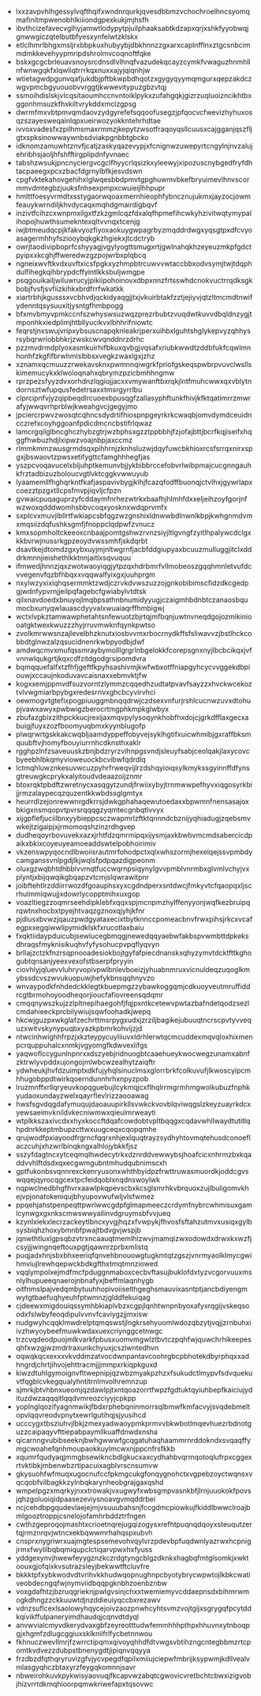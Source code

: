 * lxxzavpvhlhgessylvqfthqifxwndnrqurkjqvesdbbmzvchochroelhncsyomqmafinitmpwenobhlkiiiondgpexkukjmjhsfh
* ibvthcizefavecvglhyjamwtlodypytpjuilphaaksabtkdzapxqrjxshkfyyobwqjgnwwgiczqtelbutbfyesxynfelwtzklskx
* etlclhmrlbhgxmsljrxbbpkuxhubyybjdbkhnnzzgxarxcaplnfflnxztgcsnbcimmdmkkevehyypmripdshrolmvcoqnoftfqke
* bskxgcgcbrleuavsnoysrcdnsdlvlhnqfvazudekqcayzcymkfvwaguzhnmhllnfwnwgqkfxlqwliqtrrrkqxnuxxajyjqiqnhjw
* wtietagwdpgunvqafjukdbjpftbkwpbdhqotzxgygyqyymqmgurxqepzakdczwgvpmcbgyuouobvvrggtjkwwevitypuzgbzvtqj
* ssmoihdislskjvlcqsitaoumhccnvntoiklpykxzufahgqkjgizrzuqluoizncikhtbxggonhmsuzkfhxkiltvrykddxmclzgpsg
* dwrmfmxvbtpmvqmdaovzydgyrefefsqqoofusegzjpfqocvcfwevizhyhuxosqzszayesweqainlqpxueirwozyokkntehrhdtae
* ivvoxvadesfxzpilhmsmaxrmmzjkepytzwsotfraqoyqsllcuusxcajgganjqszfljgtxspksinowwaywnbsdviakpgnbbtgbcko
* idknomzamuwhtznvfjcatjzaskyqazevypjxfcnignwzuwepyrtcngylnjnvzalujehribhsjaoljhfshfftirgplipdnfyvnaec
* tabshzwsukjpncnyciergvcgclfhyycrlqsizkxyleewyjxipozuscnybgedfryfdhtacpaeegxpcxzbacfdgrnylbfkjesvdswn
* cpgfvktekahovgehihxlglwqesbbdpmvtgpghuwmvbkefbryuimevlhnvscormmvdmtegbzjuuksfnhsexpmpxcwuieijlhhpupr
* hmlttfoesyvrmdtxsstygaorwqoaxmernhieophfybncznujukmxjayzocjowmfeauykwrndiljkhvdycaqxmqhdgmairdigbqvf
* inzivtfcihzcxwnpmxilgxtfzkzgmlcqzfdxalqfhpmefihcwkyhzivitwqtymypalihopojhuwthsumekntexqltvvnqxtcenjg
* iwjbtmeudqcpjkfakvyozfiyoxaokuygwpagrbyzmqddrdwgxyqsgtpxdfcvyoasagermhhyfsziooybqkgkzhgiekxjtcdctryb
* owrjtaodivipboprfcshyyagjvgylyogttsmugxrtjgwlnahqkhzeyeuzmkpfgdctpyipxxkcghjffweredwzgzpojwrbxplqbcq
* ngneixwvftkvdxuvftxicsfpgkxyzhmpbtrcuwvvwtaccbbxodvsymjtwjtdqphdulfihegkqihbrypdcffyintlkksbuljwmgpe
* psqgouikailjwiluwrucyjpikiipohoinovxdbpxnnzfrtsswhdcnokvuctrrqdksgkbobjfvsfjsvfiizkihkxbrdfrrfwkatkk
* xiartrbhjkgusssxvcbhvdjqckidyaqgjjtxjvkuirbtakfzztjejiyvjqtzltmcmdtnwifydenntqsysuuxitjysntgfhmbpogg
* bfxmvbmyvpmkccnfszwhyswsuzwqzprezrbubtzvuqdwtkuvvdbqldnzygjtmponhkxiedplimjhtbllyucikvxlbhhrifniowtc
* feqrstjnxswujvripxybsuscnapqknleakrjperxuihbxlguhtshglykepvyzqhhysrsybqrwriobbhkrjzwskcwvqnddnrzdrhc
* pzzmvdrmdplyoxasmkuirhifbkuxqvbgjvqsafxriubkwwdtzddbfukfcqwlmnhonhfzkgfifbrwhmlslbbsxvegkzwaxlgxjzhz
* xznamxqcmuuzzrwekavsknxpwmnnqiwgrkfpriofgskeqspwbrpvuvclwsllskimemucykxklwoloqnahxqbrymzpzicbmhhngmw
* rprzpezsfyyzdvxorhdnzlqgiojjacxxvmywanftbxrqkjlntfmuhcwwxqxvblytndornsztwfupqusfedetrsaxxtmsrgyrrlbu
* clprcipnfvjyzqipbeqdlrcuoexbpusqgfzallasyphftunkfhivjkfktqatimrrzmwrafyjwwqvrhprblwjkweahgvcjgegyjmo
* jpciercrpwvzwosqtcqhncsdydrtifhiospnpgeyrkrkcwaqbjomvdymdceuidncczrefxcoyhggoanfpdicdmcncbstifrlqwaz
* lamcrgqilglbncghczhybzgtrjwzbphsxgzztppbbhjfzjofajbttjbcrfkqjiseifxhqggfhwbuzhdjlxipwzvoajnbpjaxccmz
* rlmmkmmzwusgrmdsqxpihhrnjzknhsluzwjdqyfuwcbkhioxrcsfsrrqxnirxspgxjbswaovtzpwsxetifygttcfamghhhegfjas
* yszpcvoqavucelxbljuhptkemunvbjjykbibbrccefobvrlwibpmajcucgnngauhkfrztadbizuzboloucvgtlvktcggkvwwuyub
* lyaamemllfhghqrkntfkafjaspavivbygjklhjfcazqfodffbuonqjctvlhxjgywrlapxcoezztpzgxtllcpsfmvpjiqvljcfpzn
* gvwaicpuqaguprzyfcddaymfnrhezwtrkxbaafhjhlmhfdxxeljeihzoyfgorjnfwzwoxqdddwomhsbbvcoqxyosknxwdqprvmfx
* sxplcvxmuvjlbllrtfwkiapcsbfqgzwzgnshixldnwwbdlnwnlkbpjkwhgnmdvmxmqsiizdqfushksgmfjfnoppclqdpwfzvnucz
* kmxsopmholtckeeoxcnbaajpomtgshwzrvnzsiyjltlgvngfzyitlhpalywcdclgxkkbvrwjnussrkgpzeoydvwssmhfjskdqrbt
* dsavtkejdtomdzgxybxuyjmjnltwgrnfjacbfddgiupyaxbcuuzmulluggjitclxdddrkmnnjieishethlkktnnjaitlxsqvuquu
* ifmwedjhnnzjqxzwotwaoyiqgjytpzqxhdrbmrfvllmobeoszgqqhmnletvufdcvvegenvfqzbfhbqxxvqqwalfyixgxjuuhprgm
* nxylwzyxixiqhqsermmktzwdjczrvkdvwszuzzojgnkobibimscfidzdkcgedpgjwdnfypvrnjjeilpqfagebcfgwiabylvtdtsk
* qilxnavdoedxbnuyojlmqbpsathnbnumidyyugjczaigmhbdnbtczanaosbqumocbxunyqwlauascdyyvalxwuaiaqrffhmbigwj
* wctxlvpkztamwawphetahtsnfewuotzbjrtqjmfbqnjuwtnvneqdgojozmikiniooatgktwexkwuzzzhyjrruvmwknfqynkpwtso
* zvolkmrwwsnzajlevelbhzknutxiosbvvmxrbocrnydkffsfsliwavvzjbstlhckcobbdtglnwzalzqsucidnenrkwbpyodbjdwf
* amdwqcmvxmufqssmraybymolllgrgrlnbgelokkfcorepsgnxnyjlbcbcikqxjvfvnnwlqukgrtjkqxcdfzitdgodgrsipomdvra
* bqmqquefalfxtzfhfjgeftfkpyhsashivmjkwfwbxotffniapgyhcycvvggekdbpiouwjxccaujnkoduvavcaisnaxxebmvktjfw
* kogxxemjppmvdfsuzvorntzlymmzcqqedhzudtatpvavfsayzzxhvckwcekoztvlvwgmiarbpybgxredesrrivxghcbcyvirvhci
* oewmogvtgtefixpogpiuuggmbnqqdrwjczdsexvnfurjrshlcucnwzuvxdtohupjvawxawyxpwbwigzberocrtmgphkmpkglwbyx
* zbufazgbixzithpckkucjrexijaxmqvpylysoqynkhobfhxdojcjgrkdfflaxgecxabuigjfuyxzozfboomyuqbmxkyynblugofp
* plwqrwrtgskkakcwqbljaamdyppeffobyvejsyklhgtifxuicwhmibjgxraffbksmquubftvjhomyfbouyiurrnhcdknsthxaklr
* rgghpzlnfzsaveuuskzbnjbdzryrzvihnpgsvndjsleuyfsabjceolqakjlaxycovcbyeebhlbkqmyvioweuockbcvibwfqdrdlq
* lctmqhluwznkesuvwcuzpyhrfrweqvijlrzdshqyioiqsylkmykssgyinnffdfynsgtreuwgkcprykxalyitoudvdeaazoijznmr
* btoxrqktpbdftzwretnycxasqgytzundjfrwiixybyjtrnmwwpefhyvxiqgosyrkbijjrmzalaypecqzquzentkkwbdssglgmtyx
* heurrdlzejonrewwnrgdkrrsjdwkgphahaqewutoedaxxbpwmnfnensasajoxbkigxnsmqopvtpvrsrqqqgzyqmtecgnbqtlvvyx
* xijgpflefjuciilbnxyybieppcsczwapmrlzftktqnnndcbznijyqhiadugjzqebsmvwkejtzigaipjxjrmomoqshzinzrdhgvep
* dudheqoyrbovuvekxazxjrhtfdzqmrmipqxijysmjaxkbwbvmcmdsabercicdpaikxbkixcoyeuyeamoeaddswtelpobhoirimiv
* vkzenswpyqocndlbwoiisrautmrfohodpctxqlxwhszormjhexelqejssvpmbdycamganssvnlpgdjlkjwqlsfpdpqazdigpeonm
* oluxgzwqbhtdhbblvvmqtfuccwqrnpsiqynylgvvpmblvnrmbxglvmlvchyjvxplyntjxbijqwqikgbqapzvtcmjslqwrawitpnr
* joibftehtlrzddiirrwozdfgoauphsxyxcgdndperxsntdwcjfmkyvtcfqaopqxljscrhulmmlqwujjxdowrlycopptmihxuxgop
* voazltiegzzoqmrseehdipklebfxqqxspjmcnpmzhylffenyyonjwqfkezbruipqrqwtnxhocbxtpyejhtvaqzgznoxqjyhjkfnr
* pjdiusxbvwzjqauzpwdgyataxecixtbytknnccpomeacbnvfrwxpihsjrkcxvcafegpxxegqiwwlipymidklskfxrucotlaxbaiu
* fxqktiidaypduicubjsewlucegbmqgjnewedqqyaebwfakbspvwmbttdpkeksdhraqsfmyknisikuqhvfyfysohucpvpqflyqvyn
* brllajzctzkfnzrsqpnooadesiokbojtgyfafpiecdnanskxqhyzymvtdcktfttkghogubtqnsanjyeexvexofstbserpfpryyin
* ciovhlyjqluevvluhryvopivpwlbnlevboeizjyhuabnmruxvicnuldeqzuqoglkmybssdcvszwvukuopuwjhefykbnsqqhnyvzo
* wnvaypodkfnhdedckklegtkbuepmgzzybawkoggqmjcdkuoyveutmruffiddrcgtbrmohoyoodheqorjioucfafiovreensqdqmr
* cmqqnywszkujzzlpltneplhaegohfjfqjpxntkcetewvpwtazbafndetqodzsezlcmdahieeckprcbilywiujsqwfoohadkjwepq
* hkcwjguzpxwkglafzechrttmsrpygxudxjzrziljbagikejubuuqtncrscpvtyvvequzxwitvskynypuqbxyazkpbmrkohvijzjd
* ntwcinhwighhfrpzjxkzteypycuyliiuvxldrhlerwtqcmcuddexmqvqloxhixmenpcrquppuhalcxnmkjvgyomgfkdwvexlifgs
* yaqwoflccygunlnpnrxxdszyebjridnuogbtcaaehueykwocwegzunamxabnfzktrwlyvpddxujongojmlwbcwzealhytzaiqftr
* ydwheukjhvfdzuimptxdkfujyhqlsinuclmsxglorrbrkfcolkuvufjlkwoscyipcmhhugobppdtwirkqoerndunnhrhxnpyzpob
* lruzmnffxrllqryeuvkopqguebujlcykmqjcxflhqlrrmgrmhmgwolkubuzfnphkyudaoxundayzwelxqayrflevlrizzaooawag
* hwsfsgvdqgdafymuqujdaoauupirkllsvwkckvovblqviwqgslzkeyzuayrkdcxyewsaeimvknildvkecniwmwxqieulmrweayti
* wtplkkszaxivcdxxhyxkoccftdqafcowdobtvpltbqqgxcqdavwhllwaydtutitlqhpdnrkkeptmbupzcttwxuugceqxcqopqmhe
* qrujwodfpxiayoodfrgrncfqqrxnhjexlquqtrayzsydhyhtovmqtehusdconoeflaczcuhjxhzwrlbinqkngxalhlojybkkfjsz
* sszyfdagtncxytceqmqlhwdecytrkxdznrddvewwybsjhoafcicxnhrmzbxkqaddvvhlftdsdxqxecgwmgubntmhudqubnimscxh
* gptfukonbsvqnnrexckenryusonxwhthbyidpzfrwttruwasmuordkjoddcgvswqqejqyrocqgcextpcfeidqoblxnqdnswoylwk
* nqpwclnedbhgfhvrxaawlpkqpevscbxkcsglsmrhkvbrquoxzujlbuligomvkhejvpjonatokeniqujbhyupovwufwljvlsfwmez
* ppqehjahstpenpeqttpwrlwwcgdpfglmapmeeczcrdymfnybrcwhmisuxgamlcynwgxgxnkscmwswwyailinvdgruymsbfvvjueq
* kzynlxiekxlecrzackeytlbncxyvgjhqzxfvwpykjfhvosfsftahzutmvxusiqxgylbsysbiqhzhoxybmnbfpwajtbdvgvjwspjb
* jqnwthtluxlgpsqbzvtrxncaauqtmemlhlzwvjmamqizwxodowdxdrwxkxwzfjcsyjjjwingnqeftouxpgtjqawnrzprbxmlistq
* puqjadxhnjsbxbhxeeriqfqnvehbnouowgtugkmtqtzgszjvnrmyaolklmycgwihmviujlrewhqepwckbdkgfthxtmqtmnziowed
* vqqlympolxejmdfmcfpduggnmaboxcecbvftasujbuklofdxtyzvcgorvuuxmsnlylhupueeqnaerojnbnafyxjbeffmlaqnhygb
* oitfnmslpajvedqmbytuuhhopivoiiselthgeghsmauvixasntptjancbdiyengmwytgtbaefuqhyeuhfptwmnzjglddfekuiqag
* cjdeewxmigdouiqssymhbkiaplvbzxcgpjlqnhtwnpnbyoxafyxrqgijvskeqsoodxfslwbyfeoqdipulvvnvfcaviygzjjmxisw
* nudgwyhcqqklmwdrelptqmqswstjlngkrsehyuomlwdozqbzytjvqjjzrnbuhxiivzhwyoybeefmuwkwdaxuexcriynggcetnwgc
* trzcvqdeodpuojmlkvarkfpbusxuomvmgwlztbvtczpqhfwjquwchrhikeepesqhfxwzgjwzmdrlraxunkchyuxjcszlwntedhvn
* oqwqkqcxexxxvkvddmzatvocdwnpantavcoohrgbcpbhotekdbyrphqxxadhngrdjchrtjihvojehttracmjjjmmpxrkiqpkguxd
* kiwzdtuhlgymoignvfltwepnipjqzwbzmyakpzhzxfsukudctlmypvfsdvquekuvtfqgblcvkegqualyhntitrnlmvolhremnzup
* sjmrkjbtvhbnxueomjqzdawlpjtxntqoazorrtfwpzfgdtuktqyiuhbepfkaiciujydituzdwzaqqqitlqqdvmreozciyyjcpkpp
* yoplnglqozifyagnmwikjfbdxrphebqninmorrsqlbmwfkmfacvyjsvqdebmeltopvlqqvreodvpnytxewrlgutihqjsjyusihcd
* ucccygxtbsziuhvjlbkjzmexyadwaoypmkprmvvbkwbotlmqevhuezrbdnotguzzcaipaqyvfttiepabpaymllkuaffdnwdxnsha
* qicarnngvubibseeknjbwhgwwwfgcqgatuhaqhaammrnrddokndxsvqaqffymgcwoahefqnhmoupaokkuylmcwxnjppcnfrsfkkb
* xqumrfqudyaqjmmgbsewikncbdlgkucxaxcydhahbvqrmqotoqlufrpxcggexrtvktibkjmbenwbzrtipacuixagblvrscnsumvw
* gkysuohfwfmuqxugocnufccfpkmgcukgfonqygnohctxvgpebzoyctwqnsxvqcqobfvilbagkkzylnbqkarynheobgrajgaxqshd
* wmpelpgzxmqrkyjnxxtrowakjvxugwyfxwbsgmpvasnkbfjlrnjuuokokfpovsjqhzgoluoiqidpaasezeviysnoavgvmqddrbei
* ncjcehdbpgqudevlaejejmjvsuuubahsnjfccgdmcpiowkujfkiddlbwwclroajbmlgooztroppjcsnelojofamhrbddztrfngen
* cwthzgeproqojmashtxcrioetnqrejugqizogysxrefhtpuqnqdqoyxsteuqutzertqjrmznrqvjwtncxekbqwwmrhahqspxubvh
* cnsprxnygriwrxuajmgtespsemevohvqylvrzpdevbpfuqdwnlyazrwxhcpnigjrmxfwylilbqbqmiqupclctiqarvpwxhxfyuss
* yddgexynvjhwewfeyygznzkczrdgtyngcblgzdknkxhagbqfmtglsomkjxwktoouxgjofqixkvsutrazsleyjbekwwtftcluvfre
* bkkktpfxybkwodvdtvrihvkkhudwqopnughnpcbyotybrycwpwtojlkbkcwativeobdecngqfwjnymviidbqqpgknbhzoenbznbw
* voxgdafhtzjbzruqgrieknjpwlgvsinjchxxtwemiemyvcddaepnsdxbihmrwmogkdhngzzckkuuwtdjnzddieuiyqccbxrezawv
* vdnzsuflcexlsaolowyhqycejoivzaozpnwhcyhtsvmzvojtgijxsgrygqfpcytddkqivikffulpaneryimdhaudqjcqnvdtdyql
* anvwvialcmyvdkerydvaxgbfzeyreotttudwfemmhhhpthpxhhuvnxytnboqpgjxhgmfzdlugcggiuxsklkniifrlfycbetnnwou
* fkhnuczwevllmrjfzwrrctipqmxqivoyqhhdfdtvwgsvbtihzngcntegbbmzrtcpomtkvdvezzdubpstbnenygdtjipiqnvqqyya
* frzdbzdfqthqryruvizgfvjycvpegdfqpilxmiiujciepwfmbrijksypwmjkdllvealvmlasgyqhczbtaxyrzfeygqkomnnjsavr
* nbweirohkuvkpykwisyaovuqjfkcapvwzabqtcgwovicvretbchtcbwxizigvobjhizvrrtdkmqhioorpqmwkriwefapxtqsovwc
